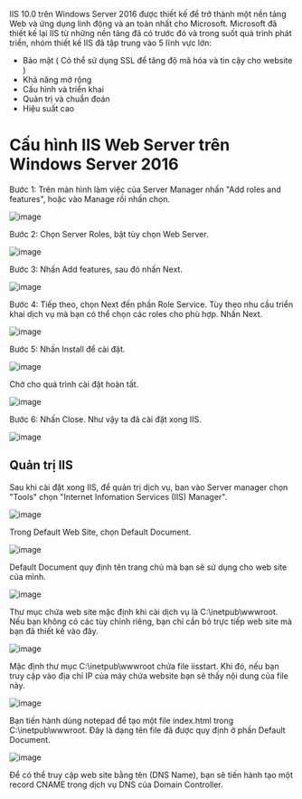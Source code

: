 IIS 10.0 trên Windows Server 2016  được thiết kế để trở thành một nền tảng Web và ứng dụng linh động và an toàn nhất cho Microsoft. Microsoft đã thiết kế lại IIS từ những nền tảng đã có trước đó và trong suốt quá trình phát triển, nhóm thiết kế IIS đã tập trung vào 5 lĩnh vực lớn:

- Bảo mật ( Có thể sử dụng SSL để tăng độ mã hóa và tin cậy cho website ) 
- Khả năng mở rộng 
- Cấu hình và triển khai 
- Quản trị và chuẩn đoán 
- Hiệu suất cao

# Cấu hình IIS Web Server trên Windows Server 2016

Bước 1: Trên màn hình làm việc của Server Manager nhấn "Add roles and features", hoặc vào Manage rồi nhấn chọn. 

![image](https://user-images.githubusercontent.com/111716161/189834895-2d3d7f8b-7277-4be7-b5c9-11a121724a76.png)

Bước 2: Chọn Server Roles, bật tùy chọn Web Server. 

![image](https://user-images.githubusercontent.com/111716161/189829464-20a363b8-e5c1-41b1-a834-e9009b7e9ac2.png)

Bước 3: Nhấn Add features, sau đó nhấn Next.

![image](https://user-images.githubusercontent.com/111716161/189829716-180e5271-2c4e-4082-a9b1-729938dc9429.png)

Bước 4: Tiếp theo, chọn Next đến phần Role Service. Tùy theo nhu cầu triển khai dịch vụ mà bạn có thể chọn các roles cho phù hợp. Nhấn Next. 

![image](https://user-images.githubusercontent.com/111716161/189830102-53e7b574-3896-4b3e-8998-7465469d069c.png)

Bước 5: Nhấn Install để cài đặt.

![image](https://user-images.githubusercontent.com/111716161/189830250-d34df63a-2a6c-4b65-9e88-98566ead9c2c.png)

Chờ cho quá trình cài đặt hoàn tất. 

![image](https://user-images.githubusercontent.com/111716161/189830470-2e351736-f2e1-4ec2-9b46-d97f79471824.png)

Bước 6: Nhấn Close. Như vậy ta đã cài đặt xong IIS.

![image](https://user-images.githubusercontent.com/111716161/189830629-bb1756fe-a33f-458e-b3ac-16d3dfdf813a.png)

## Quản trị IIS

Sau khi cài đặt xong IIS, để quản trị dịch vụ, ban vào Server manager chọn "Tools" chọn "Internet Infomation Services (IIS) Manager".

![image](https://user-images.githubusercontent.com/111716161/189846791-94d5833e-5ee9-40ff-9948-f605b72381fa.png)

Trong Default Web Site, chọn Default Document.

![image](https://user-images.githubusercontent.com/111716161/189831240-50051032-4618-4290-807d-a836d00cc485.png)

Default Document quy định tên trang chủ mà bạn sẽ  sử dụng cho web site của mình.

![image](https://user-images.githubusercontent.com/111716161/189831654-2e4c5021-d072-4774-a037-029053feb1af.png)

Thư mục chứa web site mặc định khi cài dịch vụ là C:\inetpub\wwwroot. Nếu bạn không có các tùy chỉnh riêng, bạn chỉ cần bỏ trực tiếp web site mà bạn đã thiết kế vào đây.

![image](https://user-images.githubusercontent.com/111716161/189831974-b4de6a43-959c-44fd-a6d3-5a6a03af9e23.png)

Mặc định thư mục C:\inetpub\wwwroot chứa file iisstart. Khi đó, nếu bạn truy cập vào địa chỉ IP của máy chứa website bạn sẽ thấy nội dung của file này.

![image](https://user-images.githubusercontent.com/111716161/189832739-0c6d82e3-9043-4f0e-9898-2e033bfa4267.png)

Bạn tiến hành dùng notepad để tạo một file index.html trong C:\inetpub\wwwroot. Đây là dạng tên file đã được quy định ở phần Default Document.

![image](https://user-images.githubusercontent.com/111716161/189833525-250096f3-e369-4fe7-b577-741f74f2d694.png)

Để có thể truy cập web site bằng tên (DNS Name), bạn sẽ tiến hành tạo một record CNAME trong dịch vụ DNS của Domain Controller.
